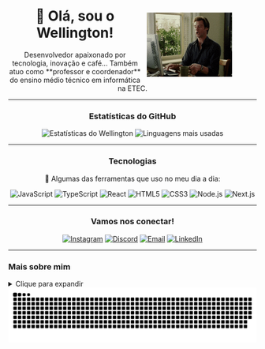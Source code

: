 <div align="center">
  <figure>
        <img align="right" src="./coffee.gif" height="130px" vspace="10px" hspace="10px" alt="Jim Carrey drinking coffee" />
      </figure>
  <h1>👋 Olá, sou o Wellington!</h1>
  <p>
  Desenvolvedor apaixonado por tecnologia,  inovação e café... Também atuo como **professor e coordenador** do ensino médio técnico em informática na ETEC.
</p>
</div>

---

<div align="center">
  <h3>Estatísticas do GitHub</h3>
  <img src="https://github-readme-stats.vercel.app/api?username=wellingtonag&show_icons=true&theme=dark&hide_rank=false" alt="Estatísticas do Wellington" />
  <img src="https://github-readme-stats.vercel.app/api/top-langs/?username=wellingtonag&layout=compact&langs_count=7&theme=dark" alt="Linguagens mais usadas" />
</div>

---

<div align="center">
  <h3>Tecnologias</h3>
  <p>🚀 Algumas das ferramentas que uso no meu dia a dia:</p>
  <p>
    <img src="https://img.shields.io/badge/JavaScript-F7DF1E?style=for-the-badge&logo=javascript&logoColor=black" alt="JavaScript" />
    <img src="https://img.shields.io/badge/TypeScript-007ACC?style=for-the-badge&logo=typescript&logoColor=white" alt="TypeScript" />
    <img src="https://img.shields.io/badge/React-61DAFB?style=for-the-badge&logo=react&logoColor=black" alt="React" />
    <img src="https://img.shields.io/badge/HTML5-E34F26?style=for-the-badge&logo=html5&logoColor=white" alt="HTML5" />
    <img src="https://img.shields.io/badge/CSS3-1572B6?style=for-the-badge&logo=css3&logoColor=white" alt="CSS3" />
    <img src="https://img.shields.io/badge/Node.js-339933?style=for-the-badge&logo=nodedotjs&logoColor=white" alt="Node.js" />
    <img src="https://img.shields.io/badge/Next.js-000000?style=for-the-badge&logo=nextdotjs&logoColor=white" alt="Next.js" />
  </p>
</div>

---

<div align="center">
  <h3>Vamos nos conectar!</h3>
  <a href="https://instagram.com/wellingtonagar" target="_blank"><img src="https://img.shields.io/badge/-Instagram-%23E4405F?style=for-the-badge&logo=instagram&logoColor=white" alt="Instagram" /></a>
  <a href="https://discord.gg/Nt2dacxV" target="_blank"><img src="https://img.shields.io/badge/Discord-7289DA?style=for-the-badge&logo=discord&logoColor=white" alt="Discord" /></a>
  <a href="mailto:contato@devdavez.com.br" target="_blank"><img src="https://img.shields.io/badge/-Email-%23333?style=for-the-badge&logo=email&logoColor=white" alt="Email" /></a>
  <a href="https://www.linkedin.com/in/wellingtonag" target="_blank"><img src="https://img.shields.io/badge/-LinkedIn-%230077B5?style=for-the-badge&logo=linkedin&logoColor=white" alt="LinkedIn" /></a>
</div>

---

### Mais sobre mim

<details>
  <summary>Clique para expandir</summary>

```javascript
const wellington = {
  nome: "Wellington Garcia",
  interesses: [
    "Música",
    "Aprender novos idiomas",
    "Fazer pizzas caseiras",
  ],
  tecnologias: {
    frontEnd: ["React", "Next.js", "HTML5", "CSS3", "Sass", "styled-components"],
    backEnd: ["Node.js", "Express", "PHP", "MongoDB", "MySQL", "PostgreSQL", "SQL"],
    mobile: ["React Native", "Expo", "SQLite", "Firebase"],
    deployment: ["Vercel"],
    metodologias: ["Scrum"],
  },
  objetivo: "Transformar o mundo através da tecnologia, com criatividade e paixão.",
  experienciaProfissional: {
    cargo: "Professor e Coordenador",
    instituicao: "ETEC",
    atuacao: "Ensino técnico em informática para web e desenvolvimento de sistemas",
  },
};
```
</details>

<div align="center">
<img src="https://raw.githubusercontent.com/platane/platane/output/github-contribution-grid-snake.svg" alt="Snake" />
</div>
